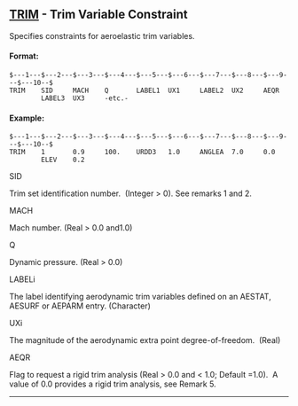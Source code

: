 ## [TRIM](https://help.hexagonmi.com/bundle/MSC_Nastran_2022.4/page/Nastran_Combined_Book/qrg/bulktuv/TOC.TRIM.xhtml) - Trim Variable Constraint

Specifies constraints for aeroelastic trim variables.

#### Format:

```nastran
$---1---$---2---$---3---$---4---$---5---$---6---$---7---$---8---$---9---$---10--$
TRIM    SID     MACH    Q       LABEL1  UX1     LABEL2  UX2     AEQR            
        LABEL3  UX3     -etc.-                                                  
```
#### Example:

```nastran
$---1---$---2---$---3---$---4---$---5---$---6---$---7---$---8---$---9---$---10--$
TRIM    1       0.9     100.    URDD3   1.0     ANGLEA  7.0     0.0             
        ELEV    0.2                                                             
```
SID

Trim set identification number.  (Integer > 0). See remarks 1 and 2.

MACH

Mach number. (Real > 0.0 and1.0)

Q

Dynamic pressure. (Real > 0.0)

LABELi

The label identifying aerodynamic trim variables defined on an AESTAT, AESURF or AEPARM entry. (Character)

UXi

The magnitude of the aerodynamic extra point degree-of-freedom.  (Real)

AEQR

Flag to request a rigid trim analysis (Real > 0.0 and < 1.0; Default =1.0).  A value of 0.0 provides a rigid trim analysis, see Remark 5.

--------------------

